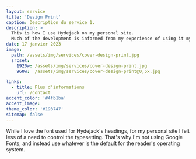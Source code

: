 ```yaml
---
layout: service
title: 'Design Print'
caption: Description du service 1.
description: >
  This is how I use Hydejack on my personal site. 
  Much of the development is informed from my experience of using it myself, creating a tight feedback loop.
date: 17 janvier 2023
image: 
  path: /assets/img/services/cover-design-print.jpg
  srcset: 
    1920w: /assets/img/services/cover-design-print.jpg
    960w:  /assets/img/services/cover-design-print@0,5x.jpg

links:
  - title: Plus d'informations
    url: /contact
accent_color: '#4fb1ba'
accent_image:
theme_color: '#193747'
sitemap: false
---
```


While I love the font used for Hydejack's headings, for my personal site I felt less of a need to control the typesetting.
That's why I'm not using Google Fonts, and instead use whatever is the default for the reader's operating system.
